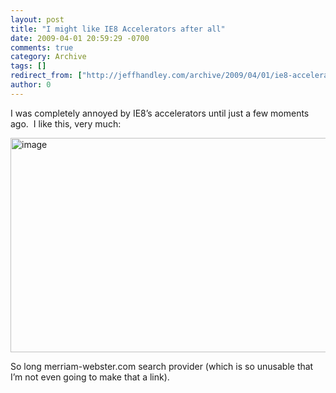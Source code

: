```yaml
---
layout: post
title: "I might like IE8 Accelerators after all"
date: 2009-04-01 20:59:29 -0700
comments: true
category: Archive
tags: []
redirect_from: ["http://jeffhandley.com/archive/2009/04/01/ie8-accelerator"]
author: 0
---
```

<!-- more -->
<p>I was completely annoyed by IE8’s accelerators until just a few moments ago.  I like this, very much:</p>  <p><img style="border-bottom: 0px; border-left: 0px; display: inline; border-top: 0px; border-right: 0px" title="image" border="0" alt="image" src="http://blog.jeffhandley.com/images/blog_jeffhandley_com/WindowsLiveWriter/ImightlikeIE8Acceleratorsafterall_C4BF/image_3.png" width="585" height="343" /> </p>  <p>So long merriam-webster.com search provider (which is so unusable that I’m not even going to make that a link).</p>

